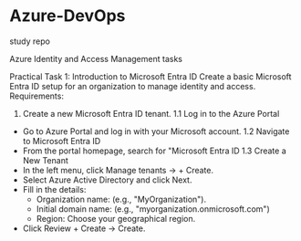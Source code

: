 # Azure-DevOps
study repo

Azure Identity and Access Management tasks

Practical Task 1: Introduction to Microsoft Entra ID Create a basic Microsoft Entra ID setup for an organization to manage identity and access. Requirements: 
1.	Create a new Microsoft Entra ID tenant. 
1.1	Log in to the Azure Portal
-	Go to Azure Portal and log in with your Microsoft account.
1.2	Navigate to Microsoft Entra ID
-	From the portal homepage, search for "Microsoft Entra ID
1.3	 Create a New Tenant
-	In the left menu, click Manage tenants → + Create.
-	Select Azure Active Directory and click Next.
-	Fill in the details:
    - Organization name: (e.g., "MyOrganization").
    - Initial domain name: (e.g., "myorganization.onmicrosoft.com")
    - Region: Choose your geographical region.
-	Click Review + Create → Create.



